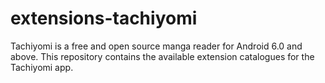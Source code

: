 # extensions-tachiyomi
Tachiyomi is a free and open source manga reader for Android 6.0 and above.  This repository contains the available extension catalogues for the Tachiyomi app.
